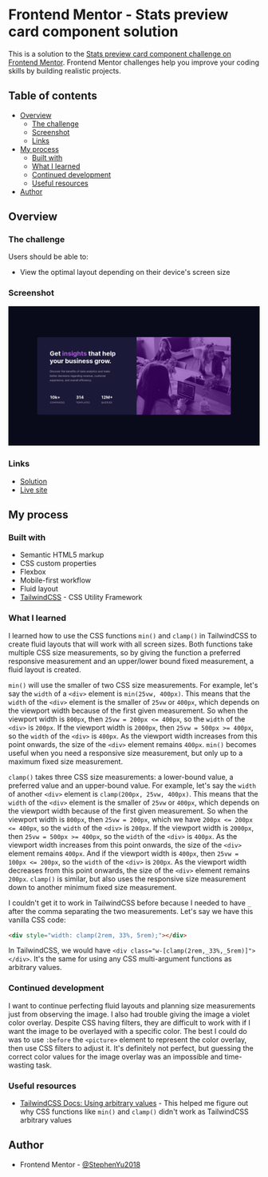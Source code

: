 # Frontend Mentor - Stats preview card component solution

This is a solution to the [Stats preview card component challenge on Frontend Mentor](https://www.frontendmentor.io/challenges/stats-preview-card-component-8JqbgoU62). Frontend Mentor challenges help you improve your coding skills by building realistic projects. 

## Table of contents

- [Overview](#overview)
  - [The challenge](#the-challenge)
  - [Screenshot](#screenshot)
  - [Links](#links)
- [My process](#my-process)
  - [Built with](#built-with)
  - [What I learned](#what-i-learned)
  - [Continued development](#continued-development)
  - [Useful resources](#useful-resources)
- [Author](#author)

## Overview

### The challenge

Users should be able to:

- View the optimal layout depending on their device's screen size

### Screenshot

![](./screenshot.png)

### Links

- [Solution](https://www.frontendmentor.io/solutions/stats-preview-card-component-fluid-layout-with-tailwindcss-4UEGIgCYnW/)
- [Live site](https://stephenyu2018.github.io/stats-preview-card-component-main/)

## My process

### Built with

- Semantic HTML5 markup
- CSS custom properties
- Flexbox
- Mobile-first workflow
- Fluid layout
- [TailwindCSS](https://www.tailwindcss.com/) - CSS Utility Framework

### What I learned

I learned how to use the CSS functions `min()` and `clamp()` in TailwindCSS to create fluid layouts that will work with all screen sizes. Both functions take multiple CSS size measurements, so by giving the function a preferred responsive measurement and an upper/lower bound fixed measurement, a fluid layout is created.

`min()` will use the smaller of two CSS size measurements. For example, let's say the `width` of a `<div>` element is `min(25vw, 400px)`. This means that the `width` of the `<div>` element is the smaller of `25vw` or `400px`, which depends on the viewport width because of the first given measurement. So when the viewport width is `800px`, then `25vw = 200px <= 400px`, so the `width` of the `<div>` is `200px`. If the viewport width is `2000px`, then `25vw = 500px >= 400px`, so the `width` of the `<div>` is `400px`. As the viewport width increases from this point onwards, the size of the `<div>` element remains `400px`. `min()` becomes useful when you need a responsive size measurement, but only up to a maximum fixed size measurement.

`clamp()` takes three CSS size measurements: a lower-bound value, a preferred value and an upper-bound value. For example, let's say the `width` of another `<div>` element is `clamp(200px, 25vw, 400px)`. This means that the `width` of the `<div>` element is the smaller of `25vw` or `400px`, which depends on the viewport width because of the first given measurement. So when the viewport width is `800px`, then `25vw = 200px`, which we have `200px <= 200px <= 400px`, so the `width` of the `<div>` is `200px`. If the viewport width is `2000px`, then `25vw = 500px >= 400px`, so the `width` of the `<div>` is `400px`. As the viewport width increases from this point onwards, the size of the `<div>` element remains `400px`. And if the viewport width is `400px`, then `25vw = 100px <= 200px`, so the `width` of the `<div>` is `200px`. As the viewport width decreases from this point onwards, the size of the `<div>` element remains `200px`. `clamp()` is similar, but also uses the responsive size measurement down to another minimum fixed size measurement.

I couldn't get it to work in TailwindCSS before because I needed to have `_` after the comma separating the two measurements. Let's say we have this vanilla CSS code:

```html
<div style="width: clamp(2rem, 33%, 5rem);"></div>
```

In TailwindCSS, we would have `<div class="w-[clamp(2rem,_33%,_5rem)]"></div>`. It's the same for using any CSS multi-argument functions as arbitrary values.

### Continued development

I want to continue perfecting fluid layouts and planning size measurements just from observing the image. I also had trouble giving the image a violet color overlay. Despite CSS having filters, they are difficult to work with if I want the image to be overlayed with a specific color. The best I could do was to use `:before` the `<picture>` element to represent the color overlay, then use CSS filters to adjust it. It's definitely not perfect, but guessing the correct color values for the image overlay was an impossible and time-wasting task.

### Useful resources

- [TailwindCSS Docs: Using arbitrary values](https://www.tailwindcss.com/docs/adding-custom-styles#using-arbitrary-values) - This helped me figure out why CSS functions like `min()` and `clamp()` didn't work as TailwindCSS arbitrary values

## Author

- Frontend Mentor - [@StephenYu2018](https://www.frontendmentor.io/profile/StephenYu2018)

